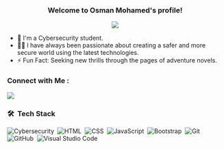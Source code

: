 

<h3 align="center">
  Welcome to Osman Mohamed's profile!
</h3>

<!-- Typing SVG by DenverCoder1 - https://github.com/DenverCoder1/readme-typing-svg -->
<p align="center">
  <a href="https://github.com/DenverCoder1/readme-typing-svg"><img src="https://readme-typing-svg.herokuapp.com/?lines=Cyber-Security%20Engineer;Learning%20Junkie%20and%20A%20Books%20Lover&font=Fira%20Code&center=true&width=440&height=45&color=f75c7e&vCenter=true&size=22"></a>
</p> 

- 🏢 I'm a Cybersecurity student.
- 👨‍💻 I have always been passionate about creating a safer and more secure world using the latest technologies.
- ⚡ Fun Fact: Seeking new thrills through the pages of adventure novels.

### Connect with Me :
<!-- https://www.linkedin.com/in/osmanz/ -->
<a href="https://www.linkedin.com/in/osmanz/" target="_blank"><img src="https://img.shields.io/badge/-Osman%20Mohamed-0077B5?style=for-the-badge&logo=Linkedin&logoColor=white"/></a>
### 🛠 &nbsp;Tech Stack
![Cybersecurity ](https://img.shields.io/badge/-HTML-05122A?style=flat&logo=HTML5)&nbsp;
![HTML](https://img.shields.io/badge/-HTML-05122A?style=flat&logo=HTML5)&nbsp;
![CSS](https://img.shields.io/badge/-CSS-05122A?style=flat&logo=CSS3&logoColor=1572B6)&nbsp;
![JavaScript](https://img.shields.io/badge/-JavaScript-05122A?style=flat&logo=javascript)&nbsp;
![Bootstrap](https://img.shields.io/badge/-Bootstrap-05122A?style=flat&logo=bootstrap&logoColor=563D7C)&nbsp;
![Git](https://img.shields.io/badge/-Git-05122A?style=flat&logo=git)&nbsp;
![GitHub](https://img.shields.io/badge/-GitHub-05122A?style=flat&logo=github)&nbsp;
![Visual Studio Code](https://img.shields.io/badge/-Visual%20Studio%20Code-05122A?style=flat&logo=visual-studio-code&logoColor=007ACC)&nbsp;
